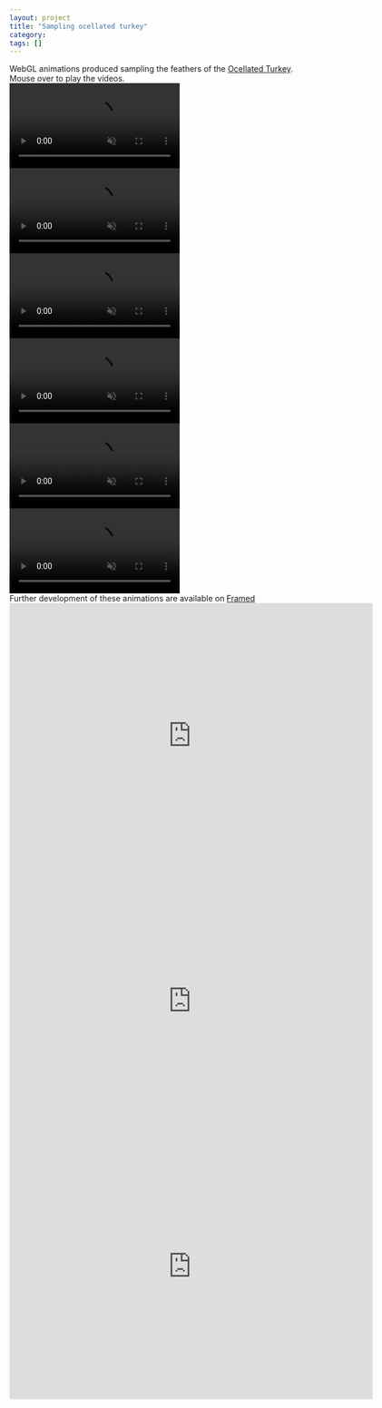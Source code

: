 ```yaml
---
layout: project
title: "Sampling ocellated turkey"
category: 
tags: []
---
```


<div class="content-container">
<div class="index-content">
<div class="grid-gutter"></div>

  <div class = "grid l3">
  WebGL animations produced sampling the feathers of the <a href="https://en.wikipedia.org/wiki/Ocellated_turkey">Ocellated Turkey</a>. Mouse over to play the videos.
  </div>

  <video class="grid grid-sizer" muted="" loop="" playsinline="" onmouseover="this.play()" onmouseout="this.pause()">
  <source src="/assets/media/sampling-ocellated-turkey/first-compressed.mp4" type="video/mp4" />
  </video>

  <video class="grid" muted="" loop="" playsinline="" onmouseover="this.play()" onmouseout="this.pause()">
  <source src="/assets/media/sampling-ocellated-turkey/video12-compressed.mp4" type="video/mp4" />
  </video>

  <video class="grid" muted="" loop="" playsinline="" onmouseover="this.play()" onmouseout="this.pause()">
  <source src="/assets/media/sampling-ocellated-turkey/firstDistorted-compressed.mp4" type="video/mp4" />
  </video>

  <video class="grid" muted="" loop="" playsinline="" onmouseover="this.play()" onmouseout="this.pause()">
  <source src="/assets/media/sampling-ocellated-turkey/third-compressed.mp4" type="video/mp4" />
  </video>

  <video class="grid" muted="" loop="" playsinline="" onmouseover="this.play()" onmouseout="this.pause()">
  <source src="/assets/media/sampling-ocellated-turkey/cutted-compressed.mp4" type="video/mp4" />
  </video>

  <video class="grid" muted="" loop="" playsinline="" onmouseover="this.play()" onmouseout="this.pause()">
  <source src="/assets/media/sampling-ocellated-turkey/10single-compressed.mp4" type="video/mp4" />
  </video>

  <div class = "grid l3">
Further development of these animations are available on <a href="https://frm.fm/a/davide_prati">Framed</a>
  </div>

  <!--Subsistence Plumage #1 -->
  <div class="grid">
      <div class="sixteen-nine">
        <iframe src="https://player.vimeo.com/video/367304454" width="640" height="468" frameborder="0" webkitallowfullscreen mozallowfullscreen allowfullscreen allow="fullscreen"></iframe>
      </div>
  </div>

  <!--Subsistence Plumage #2 -->
  <div class="grid">
      <div class="sixteen-nine">
        <iframe src="https://player.vimeo.com/video/367313015" width="640" height="468" frameborder="0" webkitallowfullscreen mozallowfullscreen allowfullscreen allow="fullscreen"></iframe>
      </div>
  </div>

  <!--Subsistence Plumage #3 -->
  <div class="grid">
      <div class="sixteen-nine">
        <iframe src="https://player.vimeo.com/video/368797621" width="640" height="468" frameborder="0" webkitallowfullscreen mozallowfullscreen allowfullscreen allow="fullscreen"></iframe>
      </div>
  </div>




</div>
</div>
